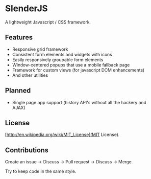 # SlenderJS

A lightweight Javascript / CSS framework.

## Features

* Responsive grid framework
* Consistent form elements and widgets with icons
* Easily responsively groupable form elements
* Window-centered popups that use a mobile fallback page
* Framework for custom views (for javascript DOM enhancements)
* And other utilities

## Planned

* Single page app support (history API's without all the hackery and AJAX)

## License

[http://en.wikipedia.org/wiki/MIT_License](MIT License).

## Contributions

Create an issue -> Discuss -> Pull request -> Discuss -> Merge.

Try to keep code in the same style.

